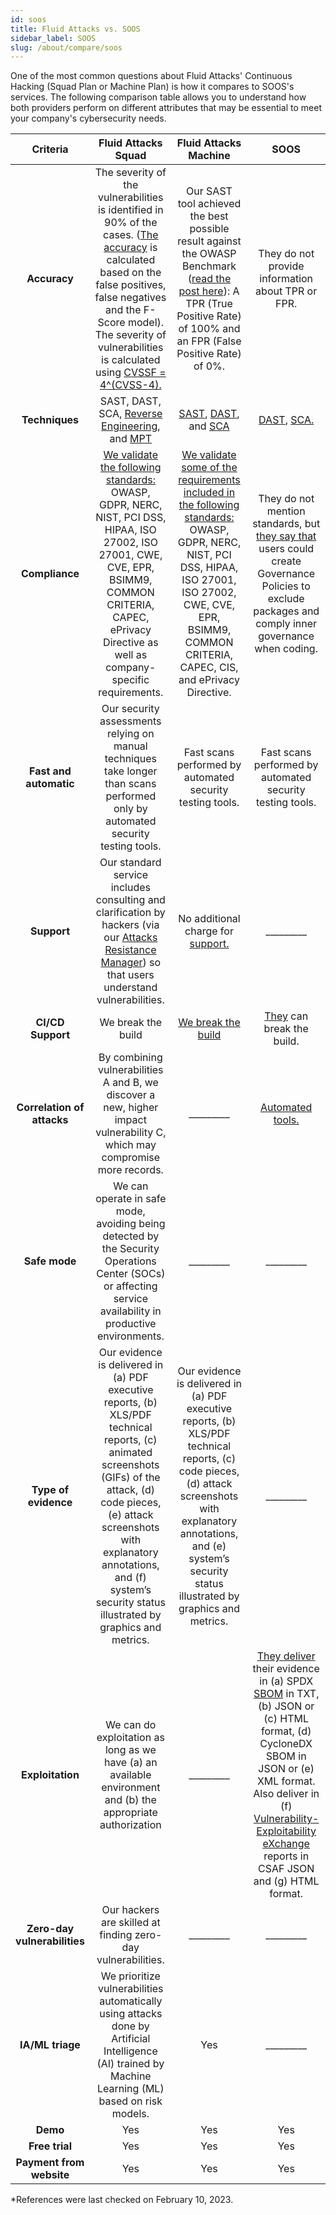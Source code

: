 ```yaml
---
id: soos
title: Fluid Attacks vs. SOOS
sidebar_label: SOOS
slug: /about/compare/soos
---
```


One of the most common questions
about Fluid Attacks' Continuous Hacking
(Squad Plan or Machine Plan)
is how it compares to SOOS's services.
The following comparison table
allows you to understand
how both providers perform on different attributes
that may be essential to meet your company's cybersecurity needs.

|         **Criteria**         |                                                                                                                                               **Fluid Attacks  Squad**                                                                                                                                              |                                                                                                                            **Fluid Attacks Machine**                                                                                                                           |                                                                                                                                                                                                                                                             **SOOS**                                                                                                                                                                                                                                                             |
|:----------------------------:|:-------------------------------------------------------------------------------------------------------------------------------------------------------------------------------------------------------------------------------------------------------------------------------------------------------------------:|:------------------------------------------------------------------------------------------------------------------------------------------------------------------------------------------------------------------------------------------------------------------------------:|:--------------------------------------------------------------------------------------------------------------------------------------------------------------------------------------------------------------------------------------------------------------------------------------------------------------------------------------------------------------------------------------------------------------------------------------------------------------------------------------------------------------------------------:|
| **Accuracy**                 | The severity of the vulnerabilities is  identified in 90% of the cases. ([The  accuracy](/about/sla/accuracy/) is calculated based on the false  positives, false negatives and the F-Score  model). The severity of vulnerabilities is  calculated using [CVSSF = 4^(CVSS-4).](/about/faq/#adjustment-by-severity) | Our SAST tool achieved the best possible  result against the OWASP Benchmark  ([read the post here](https://fluidattacks.com/blog/owasp-benchmark-fluid-attacks/)): A TPR (True Positive  Rate) of 100% and an FPR (False Positive  Rate) of 0%.                               | They do not provide information about TPR or FPR.                                                                                                                                                                                                                                                                                                                                                                                                                                                                                |
| **Techniques**               | SAST, DAST, SCA, [Reverse Engineering](https://fluidattacks.com/categories/re/), and [MPT](https://fluidattacks.com/categories/re/)                                                                                                                                                                                 | [SAST](https://fluidattacks.com/categories/sast/), [DAST](https://fluidattacks.com/categories/sast/),  and [SCA](https://fluidattacks.com/categories/sca/)                                                                                                                     | [DAST](https://kb.soos.io/help/getting-started-soos-dast), [SCA.](https://kb.soos.io/help/tips-for-getting-started-with-soos)                                                                                                                                                                                                                                                                                                                                                                                                    |
| **Compliance**               | [We validate the following standards:](https://docs.fluidattacks.com/criteria/compliance/)  OWASP, GDPR, NERC, NIST, PCI DSS,  HIPAA, ISO 27002, ISO 27001, CWE, CVE,  EPR, BSIMM9, COMMON CRITERIA,  CAPEC, ePrivacy Directive as well as  company-specific requirements.                                          | [We validate some of the requirements  included in the following standards:](https://docs.fluidattacks.com/criteria/compliance/) OWASP, GDPR, NERC, NIST, PCI DSS,  HIPAA, ISO 27001, ISO 27002, CWE, CVE,  EPR, BSIMM9, COMMON CRITERIA,  CAPEC, CIS, and ePrivacy Directive. | They do not mention standards, but [they say that](https://kb.soos.io/help/issues-violations) users could create Governance Policies to exclude packages and comply inner governance when coding.                                                                                                                                                                                                                                                                                                                                |
| **Fast and automatic**       | Our security assessments relying on manual techniques take longer than scans performed only by automated security testing tools.                                                                                                                                                                                    | Fast scans performed by automated security testing tools.                                                                                                                                                                                                                      | Fast scans performed by automated security testing tools.                                                                                                                                                                                                                                                                                                                                                                                                                                                                        |
| **Support**                  | Our standard service includes consulting  and clarification by hackers (via our  [Attacks Resistance Manager](https://docs.fluidattacks.com/machine/web/arm)) so that users  understand vulnerabilities.                                                                                                            | No additional charge for [support.](/machine/web/support/live-chat)                                                                                                                                                                                                            | _________                                                                                                                                                                                                                                                                                                                                                                                                                                                                                                                        |
| **CI/CD Support**            | We break the build                                                                                                                                                                                                                                                                                                  | [We break the build](https://fluidattacks.com/solutions/devsecops/)                                                                                                                                                                                                            | [They](https://kb.soos.io/help/can-soos-stop-my-build-if-it-detects-vulnerabilities-or-policy-violations) can break the build.                                                                                                                                                                                                                                                                                                                                                                                                   |
| **Correlation of attacks**   | By combining vulnerabilities A and B, we   discover a new, higher impact   vulnerability C, which may compromise   more records.                                                                                                                                                                                    | _________                                                                                                                                                                                                                                                                      | [Automated](https://kb.soos.io/help/tips-for-getting-started-with-soos-dast) [tools.](https://kb.soos.io/help/tips-for-getting-started-with-soos)                                                                                                                                                                                                                                                                                                                                                                                |
| **Safe mode**                | We can operate in safe mode, avoiding   being detected by the Security   Operations Center (SOCs) or affecting   service availability in productive   environments.                                                                                                                                                 | _________                                                                                                                                                                                                                                                                      | _________                                                                                                                                                                                                                                                                                                                                                                                                                                                                                                                        |
| **Type of evidence**         | Our evidence is delivered in (a) PDF   executive reports, (b) XLS/PDF technical   reports, (c) animated screenshots (GIFs)   of the attack, (d) code pieces, (e) attack   screenshots with explanatory annotations,   and (f) system’s security status illustrated   by graphics and metrics.                       | Our evidence is delivered in (a) PDF executive reports, (b) XLS/PDF technical reports, (c) code pieces, (d) attack screenshots with explanatory annotations, and (e) system’s security status illustrated by graphics and metrics.                                             | _________                                                                                                                                                                                                                                                                                                                                                                                                                                                                                                                        |
| **Exploitation**             | We can do exploitation as long as we   have (a) an available environment and   (b) the appropriate authorization                                                                                                                                                                                                    | _________                                                                                                                                                                                                                                                                      | [They deliver](https://kb.soos.io/help/what-format-is-soos-using-to-generate-the-software-bill-of-materials-sbom) their evidence in (a) SPDX [SBOM](https://kb.soos.io/help/what-information-is-included-in-the-software-bill-of-materials-report) in TXT, (b) JSON or (c)  HTML format, (d) CycloneDX SBOM in JSON or (e) XML format. Also deliver in (f) [Vulnerability-Exploitability eXchange](https://kb.soos.io/help/what-is-a-vulnerability-exploitability-exchange-vex-report) reports in CSAF JSON and (g) HTML format. |
| **Zero-day vulnerabilities** | Our hackers are skilled at finding   zero-day vulnerabilities.                                                                                                                                                                                                                                                      | _________                                                                                                                                                                                                                                                                      | _________                                                                                                                                                                                                                                                                                                                                                                                                                                                                                                                        |
| **IA/ML triage**             | We prioritize vulnerabilities automatically using  attacks done by Artificial Intelligence (AI) trained  by Machine Learning (ML) based on risk models.                                                                                                                                                             | Yes                                                                                                                                                                                                                                                                            | _________                                                                                                                                                                                                                                                                                                                                                                                                                                                                                                                        |
| **Demo**                     | Yes                                                                                                                                                                                                                                                                                                                 | Yes                                                                                                                                                                                                                                                                            | Yes                                                                                                                                                                                                                                                                                                                                                                                                                                                                                                                              |
| **Free trial**               | Yes                                                                                                                                                                                                                                                                                                                 | Yes                                                                                                                                                                                                                                                                            | Yes                                                                                                                                                                                                                                                                                                                                                                                                                                                                                                                              |
| **Payment from website**     | Yes                                                                                                                                                                                                                                                                                                                 | Yes                                                                                                                                                                                                                                                                            | Yes                                                                                                                                                                                                                                                                                                                                                                                                                                                                                                                              |

*References were last checked on February 10, 2023.
